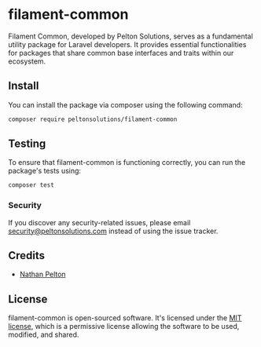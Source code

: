 # filament-common

Filament Common, developed by Pelton Solutions, serves as a fundamental utility package for Laravel developers. It
provides essential functionalities for packages that share common base interfaces and traits within our ecosystem.

## Install

You can install the package via composer using the following command:

``` bash
composer require peltonsolutions/filament-common
```

## Testing

To ensure that filament-common is functioning correctly, you can run the package's tests using:

``` bash
composer test
```

### Security

If you discover any security-related issues, please
email [security@peltonsolutions.com](mailto:security@peltonsolutions.com) instead of using the issue tracker.

## Credits

- [Nathan Pelton](https://www.nathanpelton.com)

## License

filament-common is open-sourced software. It's licensed under the [MIT license](https://opensource.org/licenses/MIT),
which is a permissive license allowing the software to be used, modified, and shared.